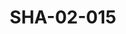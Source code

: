 ---
pid: SHA-02-015
title: SHA-02-015
language: ar
collection: شرحبيل احمد
original_label: 
rights: شرحبيل احمد
location_of_original: شرحبيل احمد
photographer_or_studio: 
scanned_from: photograph 12.2 by 16.4
_date: '1962'
location: اثيوبيا، اديس ابابا، نادي السوداني
description: عثمان حسين في وصلة غنائية من ضمنهم عبد اللطيف خضر بدر التهامي طيوبا حسن
  سروجي سيد احمد حسين جاد السيد
additional_notes: 
permission_display: 'yes'
on_server: 'no'
on_website: 'no'
permalink: "/archive/ar/sha-02-015.html"
layout: photo-page
---